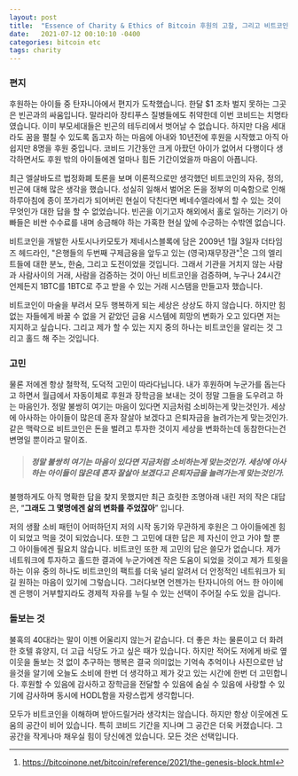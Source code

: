 ```yaml
---
layout: post
title:  "Essence of Charity & Ethics of Bitcoin 후원의 고찰, 그리고 비트코인"
date:   2021-07-12 00:10:10 -0400
categories: bitcoin etc
tags: charity
---
```

### 편지
후원하는 아이들 중 탄자니아에서 편지가 도착했습니다.  한달 $1 조차 벌지 못하는 그곳은 빈곤과의 싸움입니다.  말라리아 장티푸스 질병들에도 취약한데 이번 코비드는 치명타였습니다.  이미 부모세대들은 빈곤의 테두리에서 벗어날 수 없습니다.  하지만 다음 세대라도 꿈을 펼칠 수 있도록 돕고자 하는 마음에 아내와 10년전에 후원을 시작했고 아직 아쉽지만 8명을 후원 중입니다.  코비드 기간동안 크게 아팠던 아이가 없어서 다행이다 생각하면서도 후원 밖의 아이들에겐 얼마나 힘든 기간이었을까 마음이 아픕니다.

최근 엘살바도르 법정화폐 토론을 보며 이론적으로만 생각했던 비트코인의 자유, 정의, 빈곤에 대해 많은 생각을 했습니다.  성실히 일해서 벌어온 돈을 정부의 미숙함으로 인해 하루아침에 종이 쪼가리가 되어버린 현실이 닥친다면 베네수엘라에서 할 수 있는 것이 무엇인가 대한 답을 할 수 없었습니다. 빈곤을 이기고자 해외에서 홀로 일하는 기러기 아빠들은 비싼 수수료를 내며 송금해야 하는 가혹한 현실 앞에 수긍하는 수밖엔 없습니다.

비트코인을 개발한 사토시나카모토가 제네시스블록에 담은 2009년 1월 3일자 더타임즈 헤드라인, "은행들의 두번째 구제금융을 앞두고 있는 (영국)재무장관"[^1]은 그의 엘리트들에 대한 분노, 한숨, 그리고 도전이었을 것입니다.  그래서 기관을 거치지 않는 사람과 사람사이의 거래, 사람을 검증하는 것이 아닌 비트코인을 검증하며, 누구나 24시간 언제든지 1BTC를 1BTC로 주고 받을 수 있는 거래 시스탬을 만들고자 했습니다.

비트코인이 마술을 부려서 모두 행복하게 되는 세상은 상상도 하지 않습니다.  하지만 힘없는 자들에게 바꿀 수 없을 거 같았던 금융 시스템에 희망의 변화가 오고 있다면 저는 지지하고 싶습니다.  그리고 제가 할 수 있는 지지 중의 하나는 비트코인을 알리는 것 그리고 홀드 해 주는 것입니다.

### 고민

물론 저에겐 항상 철학적, 도덕적 고민이 따라다닙니다.  내가 후원하며 누군가를 돕는다고 하면서 월급에서 자동이체로 후원과 장학금을 보내는 것이 정말 그들을 도우려고 하는 마음인가.  정말 불쌍히 여기는 마음이 있다면 지금처럼 소비하는게 맞는것인가.  세상에 아사하는 아이들이 많은데 혼자 잘살아 보겠다고 은퇴자금을 늘려가는게 맞는것인가.  같은 맥락으로 비트코인은 돈을 벌려고 투자한 것이지 세상을 변화하는데 동참한다는건 변명일 뿐이라고 말이죠.

>##### 정말 불쌍히 여기는 마음이 있다면 지금처럼 소비하는게 맞는것인가.  세상에 아사하는 아이들이 많은데 혼자 잘살아 보겠다고 은퇴자금을 늘려가는게 맞는것인가.

불행하게도 아직 명확한 답을 찾지 못했지만 최근 흐릿한 조명아래 내린 저의 작은 대답은, “**그래도 그 몇명에겐 삶의 변화를 주었잖아**” 입니다.

저의 생활 소비 패턴이 어떠하던지 저의 시작 동기와 무관하게 후원은 그 아이들에겐 힘이 되었고 먹을 것이 되었습니다.  또한 그 고민에 대한 답은 제 자신이 안고 가야 할 뿐 그 아이들에겐 필요치 않습니다.  비트코인 또한 제 고민의 답은 쓸모가 없습니다.  제가 네트워크에 투자하고 홀드한 결과에 누군가에겐 작은 도움이 되었을 것이고 제가 트윗을 하는 이유 중의 하나도 비트코인의 팩트를 더욱 널리 알려서 더 안정적인 네트워크가 되길 원하는 마음이 있기에 그렇습니다.  그러다보면 언젠가는 탄자니아의 어느 한 아이에겐 은행이 거부할지라도 경제적 자유를 누릴 수 있는 선택이 주어질 수도 있을 겁니다.

### 돌보는 것
불혹의 40대라는 말이 이젠 어울리지 않는거 같습니다. 더 좋은 차는 물론이고 더 화려한 호텔 휴양지, 더 고급 식당도 가고 싶은 때가 있습니다.  하지만 적어도 저에게 바로 옆 이웃을 돌보는 것 없이 추구하는 행복은 결국 의미없는 기억속 추억이나 사진으로만 남을것을 알기에 오늘도 소비에 한번 더 생각하고 제가 갖고 있는 시간에 한번 더 고민합니다. 후원할 수 있음에 감사하고 장학금을 전달할 수 있음에 숨실 수 있음에 사랑할 수 있기에 감사하며 동시에 HODL함을 자랑스럽게 생각합니다.  

모두가 비트코인을 이해하며 받아드릴거라 생각치는 않습니다.  하지만 항상 이웃에겐 도움의 공간이 비어 있습니다.  특히 코비드 기간을 지나며 그 공간은 더욱 커졌습니다.  그 공간을 작게나마 채우실 힘이 당신에겐 있습니다.  모든 것은 선택입니다.

[^1]: <https://bitcoinone.net/bitcoin/reference/2021/the-genesis-block.html>
